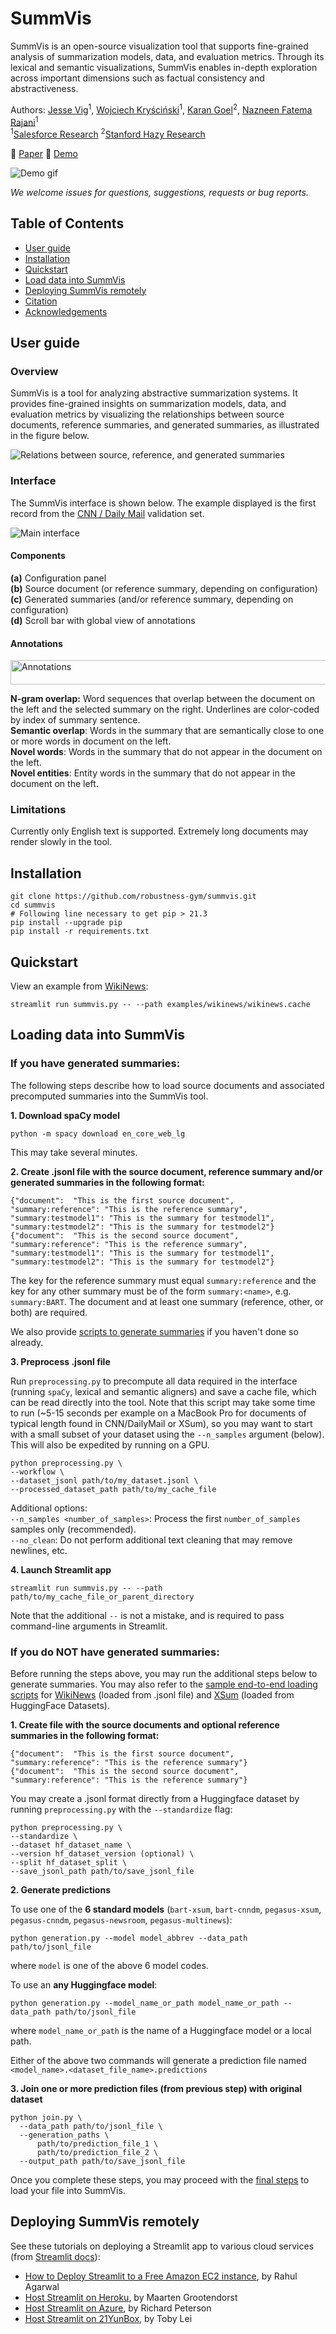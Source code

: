 # SummVis

SummVis is an open-source visualization tool that supports fine-grained analysis of summarization models, data, and evaluation 
metrics. Through its lexical and semantic visualizations, SummVis enables in-depth exploration across important dimensions such as factual consistency and abstractiveness.
 
Authors: [Jesse Vig](https://twitter.com/jesse_vig)<sup>1</sup>, 
[Wojciech Kryściński](https://twitter.com/iam_wkr)<sup>1</sup>,
 [Karan Goel](https://twitter.com/krandiash)<sup>2</sup>,
  [Nazneen Fatema Rajani](https://twitter.com/nazneenrajani)<sup>1</sup><br/>
  <sup>1</sup>[Salesforce Research](https://einstein.ai/) <sup>2</sup>[Stanford Hazy Research](https://hazyresearch.stanford.edu/)

📖 [Paper](https://arxiv.org/abs/2104.07605)
🎥 [Demo](https://vimeo.com/540429745)

<p>
    <img src="website/demo.gif" alt="Demo gif"/>
</p>

_We welcome issues for questions, suggestions, requests or bug reports._

## Table of Contents
- [User guide](#user-guide)
- [Installation](#installation)
- [Quickstart](#quickstart)
- [Load data into SummVis](#loading-data-into-summvis)
- [Deploying SummVis remotely](#deploying-summvis-remotely)
- [Citation](#citation)
- [Acknowledgements](#acknowledgements)

## User guide

### Overview
SummVis is a tool for analyzing abstractive summarization systems. It provides fine-grained insights on summarization
models, data, and evaluation metrics by visualizing the relationships between source documents, reference summaries,
and generated summaries, as illustrated in the figure below.<br/>

![Relations between source, reference, and generated summaries](website/triangle.png) 

### Interface

The SummVis interface is shown below. The example displayed is the first record from the
 [CNN / Daily Mail](https://huggingface.co/datasets/cnn_dailymail) validation set. 

![Main interface](website/main-vis.jpg) 


#### Components

**(a)** Configuration panel<br/>
**(b)** Source document (or reference summary, depending on configuration)<br/>
**(c)** Generated summaries (and/or reference summary, depending on configuration)<br/>
**(d)** Scroll bar with global view of annotations<br/>

#### Annotations   
<img src="website/annotations.png" width="548" height="39" alt="Annotations"/>

**N-gram overlap:** Word sequences that overlap between the document on the left and
 the selected summary on the right. Underlines are color-coded by index of summary sentence. <br/>
**Semantic overlap**: Words in the summary that are semantically close to one or more words in document on the left.<br/>
**Novel words**: Words in the summary that do not appear in the document on the left.<br/>
**Novel entities**: Entity words in the summary that do not appear in the document on the left.<br/>

### Limitations   
Currently only English text is supported. Extremely long documents may render slowly in the tool.

## Installation
```shell
git clone https://github.com/robustness-gym/summvis.git
cd summvis
# Following line necessary to get pip > 21.3
pip install --upgrade pip
pip install -r requirements.txt
```

## Quickstart

View an example from [WikiNews](examples/wikinews/README.md):

```shell
streamlit run summvis.py -- --path examples/wikinews/wikinews.cache
```


## Loading data into SummVis

### If you have generated summaries:

The following steps describe how to load source documents and associated precomputed summaries into the SummVis tool.

**1. Download spaCy model**
```
python -m spacy download en_core_web_lg
```
This may take several minutes.

**2. Create .jsonl file with the source document, reference summary and/or generated summaries in the following format:** 

```
{"document":  "This is the first source document", "summary:reference": "This is the reference summary", "summary:testmodel1": "This is the summary for testmodel1", "summary:testmodel2": "This is the summary for testmodel2"}
{"document":  "This is the second source document", "summary:reference": "This is the reference summary", "summary:testmodel1": "This is the summary for testmodel1", "summary:testmodel2": "This is the summary for testmodel2"}
```

The key for the reference summary must equal `summary:reference` and the key for any other summary must be of the form
`summary:<name>`, e.g. `summary:BART`. The document and at least one summary (reference, other, or both) are required.

We also provide [scripts to generate summaries](#if-you-do-not-have-generated-summaries) if you haven't done so already.

**3. Preprocess .jsonl file**

Run `preprocessing.py` to precompute all data required in the interface (running `spaCy`, lexical and semantic
 aligners) and save a cache file, which can be read directly into the tool. Note that this script may take some time to run
  (~5-15 seconds per example on a MacBook Pro for
 documents of typical length found in CNN/DailyMail or XSum), so you may want to start with a small subset of your dataset
using the `--n_samples` argument (below). This will also be expedited by running on a GPU.

```shell
python preprocessing.py \
--workflow \
--dataset_jsonl path/to/my_dataset.jsonl \
--processed_dataset_path path/to/my_cache_file
```

Additional options:   
    `--n_samples <number_of_samples>`: Process the first `number_of_samples` samples only (recommended).   
    `--no_clean`: Do not perform additional text cleaning that may remove newlines, etc.   

**4. Launch Streamlit app**

```shell
streamlit run summvis.py -- --path path/to/my_cache_file_or_parent_directory
```

Note that the additional `--` is not a mistake, and is required to pass command-line arguments in Streamlit.

### If you do NOT have generated summaries:

Before running the steps above, you may run the additional steps below to generate summaries. You may also refer to the [sample
end-to-end loading scripts](examples/)  for [WikiNews](examples/wikinews/load.sh) (loaded from .jsonl file) and [XSum](examples/xsum/load.sh)
(loaded from HuggingFace Datasets).

**1. Create file with the source documents and optional reference summaries in the following format:**

```
{"document":  "This is the first source document", "summary:reference": "This is the reference summary"}
{"document":  "This is the second source document", "summary:reference": "This is the reference summary"}
```

You may create a .jsonl format directly from a Huggingface dataset by running `preprocessing.py` with the `--standardize` flag:

```shell
python preprocessing.py \
--standardize \
--dataset hf_dataset_name \
--version hf_dataset_version (optional) \
--split hf_dataset_split \
--save_jsonl_path path/to/save_jsonl_file
```

**2. Generate predictions**

To use one of the **6 standard models** (`bart-xsum`, `bart-cnndm`, `pegasus-xsum`, `pegasus-cnndm`, `pegasus-newsroom`,
    `pegasus-multinews`):
```shell
python generation.py --model model_abbrev --data_path path/to/jsonl_file
```
where `model` is one of the above 6 model codes.

To use an **any Huggingface model**:
```shell
python generation.py --model_name_or_path model_name_or_path --data_path path/to/jsonl_file
```
where `model_name_or_path` is the name of a Huggingface model or a local path.

Either of the above two commands will generate a prediction file named `<model_name>.<dataset_file_name>.predictions`

**3. Join one or more prediction files (from previous step) with original dataset**

```shell
python join.py \
  --data_path path/to/jsonl_file \
  --generation_paths \
      path/to/prediction_file_1 \
      path/to/prediction_file_2 \
  --output_path path/to/save_jsonl_file
```

Once you complete these steps, you may proceed with the [final steps](#if-you-have-already-generated-summaries) to load your file into SummVis.

## Deploying SummVis remotely

See these tutorials on deploying a Streamlit app to various cloud services (from [Streamlit docs](https://docs.streamlit.io/en/stable/streamlit_faq.html)):

* [How to Deploy Streamlit to a Free Amazon EC2 instance](https://towardsdatascience.com/how-to-deploy-a-streamlit-app-using-an-amazon-free-ec2-instance-416a41f69dc3), by Rahul Agarwal   
* [Host Streamlit on Heroku](https://towardsdatascience.com/quickly-build-and-deploy-an-application-with-streamlit-988ca08c7e83), by Maarten Grootendorst   
* [Host Streamlit on Azure](https://towardsdatascience.com/deploying-a-streamlit-web-app-with-azure-app-service-1f09a2159743), by Richard Peterson   
* [Host Streamlit on 21YunBox](https://www.21yunbox.com/docs/#/deploy-streamlit), by Toby Lei 



